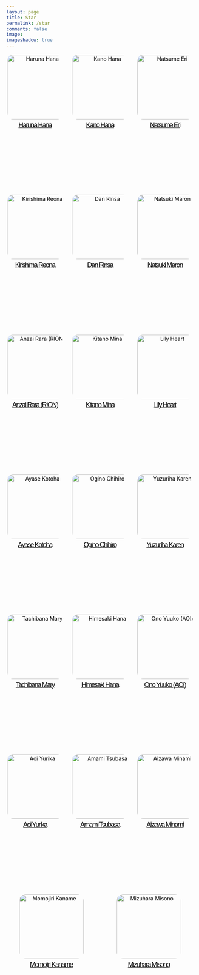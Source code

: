 ```yaml
---
layout: page
title: Star
permalink: /star
comments: false
image: 
imageshadow: true
---
```

<style>.actress-box {
    display: flex;
    flex-wrap:wrap;
    margin:-10px 0 0 -10px;
}
.actress-box a {
    display: inline-block;
    flex-grow: 1; 
    width: calc(100% * (1/5) - 10px - 1px)
}
.actress-info {
    padding: 10px;
    margin: 2px;
    border-radius: 5px;
    transition: background .35s ease;
	text-align: center;
	height: 345px;
	border-bottom: 15px;
}
.actress-info img {
	width: 170px;
	border-radius: 10%;
	display: inline-block;
	vertical-align: middle;
}
.actress-details {
	margin-top: 5px;
}
.actress-details span {
    display: block;
    white-space: nowrap;
    overflow: hidden;
    text-overflow: ellipsis;
}
.actrees-name {
	font-size: 18px;
    font-family: 'Spartan', sans-serif;
    letter-spacing: -1.8px;
    padding-bottom: 4px;
}
.actress-pic {
	display: inline-block;
}

@media (max-width: 1290px) {
	.actress-pic {
		display: block;
	}
	.actress-info {
		text-align: center;
	}
	.actress-details {
		margin-left: 0;
		margin-top: 5px
	}
	.actress-box a {
		width: calc(100% * (1/3) - 10px - 1px)
	}
}

@media (max-width: 640px) {
	.actress-pic {
		display: inline-block;
	}
	.actress-box a {
		width: calc(100% * (1/2) - 10px - 1px)
	}
  
}
	
	.actress-name:hover {
		color: pink!important;
	}   

a {
    color: #000;
}
span.actress-info:hover {
		color: pink!important;
	}
</style>

<div class="actress-box">
<a href="/tags#Haruna-Hana">
<div class="actress-info">
<div class="actress-pic">
<img src="https://blogger.googleusercontent.com/img/b/R29vZ2xl/AVvXsEh45y-sSDkukkT2sHjI5C1ytFFUkOz1TlZCebUFyBtrn5UBY2fC1lNluTET5qK74t5ffXo1VMZPBdTKt027KNcKdhNrR622XcMYQKWFCsMGhoIkL6BRXvVxJs4P4lruJ6TSUnqv_fk5ctTpvrvdNGrw6h32Au3MV_fV04WqwBxpuEeUGKtecnbhCdp9/s1600/Hana-Haruna-Dien-vien-JAV-co-bo-nguc-cuon-hut-nhat-lang-phim-18-1-768x1024.jpg" alt="Haruna Hana">
</div>
<div class="actress-details">
<span class="actrees-name">Haruna Hana</span>
</div>
</div>
</a>
<a href="/tags#Kano-Hana">
<div class="actress-info">
<div class="actress-pic">
<img src="https://blogger.googleusercontent.com/img/b/R29vZ2xl/AVvXsEgb2depRZ-I-EJ9jP_agVgf66S2mmInZbNILBdn9I6c3lc8l9MlJhH4puL5SBhT61zcGpp1h2YEqe1BwBbvFSxu-65O7yjWRApHCH_npXzmB7lFdPVsfCgB6wkvZUFrd8qpfpgPjFw49dH8qM2dDSPA-h737vhjR1VteO3G41ZOODqlzNRm4RLNaNQ9/s1600/99031C445C68B1BD2D.jpeg" alt="Kano Hana">
</div>
<div class="actress-details">
<span class="actrees-name">Kano Hana</span>
</div>
</div>
</a>
<a href="/tags#Natsume-Eri">
<div class="actress-info">
<div class="actress-pic">
<img src="https://blogger.googleusercontent.com/img/b/R29vZ2xl/AVvXsEiocK7vHYHHJj5sZvxGazyC3Kh3kuFzGt-XWgD9jr2xX1FYQ5VVUaZGW30F_elomXOc2CoNi2VBEa2y_ONcNIUIZhqElFTucPgYtNBzHcXEPpvb7nnPLlqI_nOnoI3XQV1bk2I-aQtpblUQnghm3Y7EJZNiL7hAtsb3Av9RULfyZ4txRGNUvc3KD0kh/s1600/images%20%283%29.jpeg" alt="Natsume Eri">
</div>
<div class="actress-details">
<span class="actrees-name">Natsume Eri</span>
</div>
</div>
</a>
<a href="/tags#Kirishima-Reona">
<div class="actress-info">
<div class="actress-pic">
<img src="https://blogger.googleusercontent.com/img/b/R29vZ2xl/AVvXsEhE_1-4hG3DM5cFIcyBMusFbZNcV0iyO2JE_U8j4txzkPk9Vv9aReoR5yGaviMUvoynJgrBLtXnwWfd8DIomVMASfB6Z9k0hJ5tIqZCSMYOs2zi7wbrH9MAhJv0LfxXH5y12MeWUGV2sAlXqQpKJvm32gFy7riXvvY7pkq80l8P4eJXSh0z9dHHr239/s1600/images%20%285%29.jpeg" alt="Kirishima Reona">
</div>
<div class="actress-details">
<span class="actrees-name">Kirishima Reona</span>
</div>
</div>
</a>
<a href="/tags#Dan-Rinsa">
<div class="actress-info">
<div class="actress-pic">
<img src="https://blogger.googleusercontent.com/img/b/R29vZ2xl/AVvXsEjEm9Cmr37dk-tWQ1tBQmZwHp1iMRD5NU6H3oub7I7I3eZUmF_hXbcISoGkrlionAogqZoLjlsbNJ85oQcEGT0NgTsk0iHpznt0DdZTpBIWxsTVAPOm7dgYBRWMKd3ZyXCAaEgxLSuU7Qto3vZtBi_XtlUvi2_fx5unNJdCqsJ4MMM0g3m7cvBsoq8n/s1600/E0BYMncUUAUEN8C.jpeg" alt="Dan Rinsa">
</div>
<div class="actress-details">
<span class="actrees-name">Dan Rinsa</span>
</div>
</div>
</a>
<a href="/tags#Natsuki-Maron">
<div class="actress-info">
<div class="actress-pic">
<img src="https://blogger.googleusercontent.com/img/b/R29vZ2xl/AVvXsEi5cJ-edmfPvM9oBgWL5ylvEE8nS1dXlS3x21z9Qje4DKScX_9oBbxM86wwnF5mGHCyOwB_5mc4u82CPsPCulQcqSChxkM090i3tBYEahUMJzd3r1A2CosCzLETGwaPZ3zV_1VYvc_f0PHtPcFe0ivvt7tPsBZ-6RbU7_5hhGi3t4SUPHNk3_DXgbqS/s1600/images%20%286%29.jpeg" alt="Natsuki Maron">
</div>
<div class="actress-details">
<span class="actrees-name">Natsuki Maron</span>
</div>
</div>
</a>
<a href="/tags#Anzai-Rara-RION">
<div class="actress-info">
<div class="actress-pic">
<img src="https://blogger.googleusercontent.com/img/b/R29vZ2xl/AVvXsEgSpQ5G_gCiNMFSDCmfv7CRdcInvn1mGilOnHwMBZ40r7dccOsbl1mdifCPfbl_H64b3UTcEAHiPk7U82Kk7dTSlFYy2HfFEUNYgaddjBkMupZ10G-kQzPsIztgQu0xmUg0yXPfKGAefQYhwka8J_uhZLE8Cvpc_4O440OkWARhKl0_SH5havcw7o2K/s1600/42.jpg" alt="Anzai Rara (RION)">
</div>
<div class="actress-details">
<span class="actrees-name">Anzai Rara (RION)</span>
</div>
</div>
</a>
<a href="/tags#Kitano-Mina">
<div class="actress-info">
<div class="actress-pic">
<img src="https://blogger.googleusercontent.com/img/b/R29vZ2xl/AVvXsEgoCLibON8pdTJOcLC1gbNUJM3EFJ1JGqT9RVx2CUz21QVBbt75fU4PD7_VwpluRED9Jz-bqoEBXFJo5faFFSOEHKuad6y25aedJ6o927bbCOgfDepZpUlI5lkVGY4t0p8vN_iRSdfP70CQSwVFBG2mXKedkttITpsIRirvHlzdBa5dFGSqAh4QgXTM/s1600/FEm1Q4xXsAMvzWp.jpg" alt="Kitano Mina">
</div>
<div class="actress-details">
<span class="actrees-name">Kitano Mina</span>
</div>
</div>
</a>
<a href="/tags#Lily-Heart">
<div class="actress-info">
<div class="actress-pic">
<img src="https://blogger.googleusercontent.com/img/b/R29vZ2xl/AVvXsEhFy6EqbLslHgysHyFokH8a2q-yyMjQLjzNjFxVsbiS4tD-7wop3WkZGtI-Au-2BO7KuVai0PjbNhbLc1I31Fbo8ODJv0b1BhoBtc1A1sESusgxFo0reiYhX7Pfz5BihexxJbtZfexuGQsjLSJ2uYTgNzIpIlrlVTtsR64aV3iNRUkat12waalFe4aL/s1600/EvyWnooVIAUIG94.jpg" alt="Lily Heart">
</div>
<div class="actress-details">
<span class="actrees-name">Lily Heart</span>
</div>
</div>
</a>
<a href="/tags#Ayase-Kotoha">
<div class="actress-info">
<div class="actress-pic">
<img src="https://blogger.googleusercontent.com/img/b/R29vZ2xl/AVvXsEiRK3erwcUNv_e9rATbVVmvmxrQmkGsHofAve_t-EfUA2CvihDJ7ZVL9C2WFec6PdxvFb4l4o1TonZoyhKnsM58-DGFQR6cLofjrWh4Kuyt6lKTKbBwOl0tQV-toRGKFHmv4btAYj-FqI1jdmQSeSs_wRv4Vs2AK49jLr7dw5Ma29h62kGB91xdP-n7/s1600/images%20%287%29.jpeg" alt="Ayase Kotoha">
</div>
<div class="actress-details">
<span class="actrees-name">Ayase Kotoha</span>
</div>
</div>
</a>
<a href="/tags#Ogino-Chihiro">
<div class="actress-info">
<div class="actress-pic">
<img src="https://blogger.googleusercontent.com/img/b/R29vZ2xl/AVvXsEg3COBL80OMsJ_6r7k2dFDHdb3LnVDLQVGtpeXcpMiJQwpECownXRGgjz1zS9Ur3H1nhQrThGqISsgKiTLx8QXZexEViy5bkCvh5lCQ258EW_XCODphGyw-jT_qVOYQ26t6bc7rfzwy1y7bKriQwcyo6ShqTHMIOOBoeCEprDWlZOiPeBe6o44xbdUl/s1600/images%20%288%29.jpeg" alt="Ogino Chihiro">
</div>
<div class="actress-details">
<span class="actrees-name">Ogino Chihiro</span>
</div>
</div>
</a>
<a href="/tags#Yuzuriha-Karen">
<div class="actress-info">
<div class="actress-pic">
<img src="https://blogger.googleusercontent.com/img/b/R29vZ2xl/AVvXsEiOGxOd-cM67ntBAmdGOgQnOJwn2B49nlw_vxoMJaWi2y3RbeRxgPSe2r7ZvgSN8fc1oE5AblRAFFRwK74uxubQrZ7uUzqlbXDLlcFd2E9HVUJZD3ULRmT1gJ0jkmrDRmUzMSOkBWU-EOLyiT5X7DUEWLFbcP5Afju_bw8wakAAgBjmzE5VoQDmhBCe/s1600/images%20%289%29.jpeg" alt="Yuzuriha Karen">
</div>
<div class="actress-details">
<span class="actrees-name">Yuzuriha Karen</span>
</div>
</div>
</a>
<a href="/tags#Tachibana-Mary">
<div class="actress-info">
<div class="actress-pic">
<img src="https://blogger.googleusercontent.com/img/b/R29vZ2xl/AVvXsEhM6FuKe9njxastSXWDdjrG22UafvSx0kNQtJ3ua2pSHeXaVGc5EimcnnZ5o3bB1f_FZX5iiS0nMy3w8bQSEV0CfA1ZhCZ7WMBWZa5xkFvqCg6r65drXn9eR9R9rBJ2s7X2TASjiIfCDOnVH1rodTYyuBZgGEB-2ocLLAEKi4xZyizNRGJKJaofKn8r/s1600/EwBk67OVkAEtk-e.jpeg" alt="Tachibana Mary">
</div>
<div class="actress-details">
<span class="actrees-name">Tachibana Mary</span>
</div>
</div>
</a>
<a href="/tags#Himesaki-Hana">
<div class="actress-info">
<div class="actress-pic">
<img src="https://blogger.googleusercontent.com/img/b/R29vZ2xl/AVvXsEj4V4NLf4S9gD0hZ8IrIGlS5UPr1yChJzk-GgylIqoYOHhNEZFCnZJIpg_qYUXfIDgwT-Pw8AsKgfLYblLvoWoZlIOqs5R0munB4VdHFbR6vdMUSrHn6kCXn11onzN2tCfjdKY47LPG6iL7TMwWxwKTQ6lwvnYS6wCtUUInIdO-cgq0fHezsm8KebrH/s1600/images%20%2810%29.jpeg" alt="Himesaki Hana">
</div>
<div class="actress-details">
<span class="actrees-name">Himesaki Hana</span>
</div>
</div>
</a>
<a href="/tags#Ono-Yuuko-AOI">
<div class="actress-info">
<div class="actress-pic">
<img src="https://blogger.googleusercontent.com/img/b/R29vZ2xl/AVvXsEjyQhKdzdCFL_vfT5chEEWVbcoRbXpo_-ZCsw87PysXjbk5JyZufjrIiUrRxyi2Pn3i_IXtFVjHC0Jd7tGB2bdYX3sj6o97aUoYA-l_pqSGo5RRa8lCVTI2eGhsptEqOcASJcH8Gy962DrUiHeHkc4SU4z__gYuI4R2SCT5dPWNPcq-9fEzL6TBSYy6/s1600/images%20%2811%29.jpeg" alt="Ono Yuuko (AOI)">
</div>
<div class="actress-details">
<span class="actrees-name">Ono Yuuko (AOI)</span>
</div>
</div>
</a>
<a href="/tags#Aoi-Yurika">
<div class="actress-info">
<div class="actress-pic">
<img src="https://blogger.googleusercontent.com/img/b/R29vZ2xl/AVvXsEgP0kdR9KBwSWogq7jEAydeT43Kks8pN3wSU7YrmEkifDQExBLGLj-CNhcwG0iXE4KuQsy2Dx7lyqooabFYEOo8wHZgCIDlZroVe4HTjhcTEdKaPQO3ySra_Adr9Jt2Nf62mcrRmW4GOjcnaVJAktIy486qlUPzh9uW3sMsLT90IDrl9rTlDjgSr57N/s1600/images%20%283%29.jpeg" alt="Aoi Yurika">
</div>
<div class="actress-details">
<span class="actrees-name">Aoi Yurika</span>
</div>
</div>
</a>
<a href="/tags#Amami-Tsubasa">
<div class="actress-info">
<div class="actress-pic">
<img src="https://blogger.googleusercontent.com/img/b/R29vZ2xl/AVvXsEh2E6_dKLcDcxdCH9qK2EpuYn4D76DPKAAbNUhmXzAAKDAxIwy-iMKtkEoZuWGWUdtAB5tg3WJiK-H5xTgVZnbLVgvV0OiP9QQ1HAcSjQqmef67E4jFre_CHllFevC60htvw7GfIuN8-bG4iSI1Fdh-YPqjGnoGOJ60crYX8Eul-RI81juJPBMKaHOd/s1600/images%20%285%29.jpeg" alt="Amami Tsubasa">
</div>
<div class="actress-details">
<span class="actrees-name">Amami Tsubasa</span>
</div>
</div>
</a>
<a href="/tags#Aizawa-Minami">
<div class="actress-info">
<div class="actress-pic">
<img src="https://blogger.googleusercontent.com/img/b/R29vZ2xl/AVvXsEiygqs5kyYIqsskwhtO5vsl_aZFPLftMzuKZrn79zLo7DUb1uYrR6fSN-x8PCalA5PsgieRMibWBCM11MXAtD32clyDPrQshM_zGEMZjOowb-3XAbH2Pjo4BTKaI-N0fBJJa6oOWmmY__XAgAQdeENAEX_LIyoO-Sco4qdYS8mdlpLRwRbBVnsZhK-D/s1600/images%20%286%29.jpeg" alt="Aizawa Minami">
</div>
<div class="actress-details">
<span class="actrees-name">Aizawa Minami</span>
</div>
</div>
</a>
<a href="/tags#Momojiri-Kaname">
<div class="actress-info">
<div class="actress-pic">
<img src="https://blogger.googleusercontent.com/img/b/R29vZ2xl/AVvXsEh6T-kIBRnFWbE61iGdyQDW31pMxYuS0EV4CV7WggQm_oC-hfjSUv9Xo-5uV92C1wf6n3nVRyQrmSGqBhc-PvHqHMPUiX4hA2U-XEFx1DlIomCO1xys2FBmzk84FnqqbJc499y4pegwvukezrXpJckLzIn2GekuPnWmfmcNLuWfJkTTjzZRWbzyYpJc/s1600/FJRphu2acAAJYvx.jpg" alt="Momojiri Kaname">
</div>
<div class="actress-details">
<span class="actrees-name">Momojiri Kaname</span>
</div>
</div>
</a>
<a href="/tags#Mizuhara-Misono">
<div class="actress-info">
<div class="actress-pic">
<img src="https://blogger.googleusercontent.com/img/b/R29vZ2xl/AVvXsEj0Sy_0_GrIr-DEPYotUXniV_jCbJE9wycL9PfHy8riQRV3ig7SYrLZKnfhpf4eZpuomdxnWsFIRJo-GshwFFo2as02nan3V94knsheX8cSC7tYY77VlvWeZJFcYaMO1NfWLOwKBLKSchEiUQZ3qUMcHIfAtilnWbN6XK5B70vwVgP41rxMEjzSx6-k/s1600/FW-tE_raQAAmR9p.jpeg" alt="Mizuhara Misono">
</div>
<div class="actress-details">
<span class="actrees-name">Mizuhara Misono</span>
</div>
</div>
</a>
</div>
